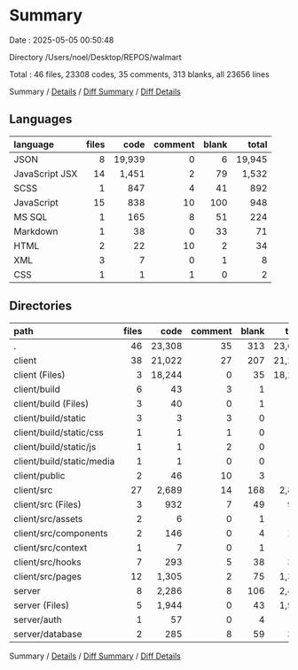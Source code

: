 # Summary

Date : 2025-05-05 00:50:48

Directory /Users/noel/Desktop/REPOS/walmart

Total : 46 files,  23308 codes, 35 comments, 313 blanks, all 23656 lines

Summary / [Details](details.md) / [Diff Summary](diff.md) / [Diff Details](diff-details.md)

## Languages
| language | files | code | comment | blank | total |
| :--- | ---: | ---: | ---: | ---: | ---: |
| JSON | 8 | 19,939 | 0 | 6 | 19,945 |
| JavaScript JSX | 14 | 1,451 | 2 | 79 | 1,532 |
| SCSS | 1 | 847 | 4 | 41 | 892 |
| JavaScript | 15 | 838 | 10 | 100 | 948 |
| MS SQL | 1 | 165 | 8 | 51 | 224 |
| Markdown | 1 | 38 | 0 | 33 | 71 |
| HTML | 2 | 22 | 10 | 2 | 34 |
| XML | 3 | 7 | 0 | 1 | 8 |
| CSS | 1 | 1 | 1 | 0 | 2 |

## Directories
| path | files | code | comment | blank | total |
| :--- | ---: | ---: | ---: | ---: | ---: |
| . | 46 | 23,308 | 35 | 313 | 23,656 |
| client | 38 | 21,022 | 27 | 207 | 21,256 |
| client (Files) | 3 | 18,244 | 0 | 35 | 18,279 |
| client/build | 6 | 43 | 3 | 1 | 47 |
| client/build (Files) | 3 | 40 | 0 | 1 | 41 |
| client/build/static | 3 | 3 | 3 | 0 | 6 |
| client/build/static/css | 1 | 1 | 1 | 0 | 2 |
| client/build/static/js | 1 | 1 | 2 | 0 | 3 |
| client/build/static/media | 1 | 1 | 0 | 0 | 1 |
| client/public | 2 | 46 | 10 | 3 | 59 |
| client/src | 27 | 2,689 | 14 | 168 | 2,871 |
| client/src (Files) | 3 | 932 | 7 | 49 | 988 |
| client/src/assets | 2 | 6 | 0 | 1 | 7 |
| client/src/components | 2 | 146 | 0 | 4 | 150 |
| client/src/context | 1 | 7 | 0 | 1 | 8 |
| client/src/hooks | 7 | 293 | 5 | 38 | 336 |
| client/src/pages | 12 | 1,305 | 2 | 75 | 1,382 |
| server | 8 | 2,286 | 8 | 106 | 2,400 |
| server (Files) | 5 | 1,944 | 0 | 43 | 1,987 |
| server/auth | 1 | 57 | 0 | 4 | 61 |
| server/database | 2 | 285 | 8 | 59 | 352 |

Summary / [Details](details.md) / [Diff Summary](diff.md) / [Diff Details](diff-details.md)